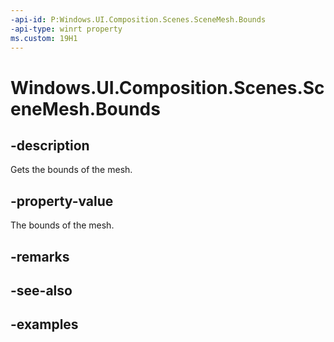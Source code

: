 ```yaml
---
-api-id: P:Windows.UI.Composition.Scenes.SceneMesh.Bounds
-api-type: winrt property
ms.custom: 19H1
---
```


<!-- Property syntax.
public SceneBoundingBox Bounds { get; }
-->

# Windows.UI.Composition.Scenes.SceneMesh.Bounds

## -description

Gets the bounds of the mesh.



## -property-value

The bounds of the mesh.

## -remarks

## -see-also

## -examples


